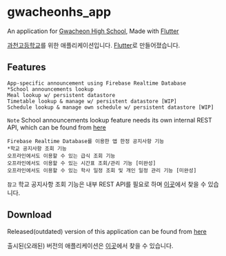 # gwacheonhs_app

An application for [Gwacheon High School](https://www.gwacheon.hs.kr), Made with [Flutter](https://flutter.dev/)

[과천고등학교](https://www.gwacheon.hs.kr)를 위한 애플리케이션입니다. [Flutter](https://flutter.dev/)로 만들어졌습니다.

## Features

```
App-specific announcement using Firebase Realtime Database
*School announcements lookup
Meal lookup w/ persistent datastore
Timetable lookup & manage w/ persistent datastore [WIP]
Schedule lookup & manage own schedule w/ persistent datastore [WIP]
```

`Note` School announcements lookup feature needs its own internal REST API, which can be found from [here](https://github.com/ChemistryX/gwacheonhs_api)

```
Firebase Realtime Database를 이용한 앱 한정 공지사항 기능
*학교 공지사항 조회 기능
오프라인에서도 이용할 수 있는 급식 조회 기능
오프라인에서도 이용할 수 있는 시간표 조회/관리 기능 [미완성]
오프라인에서도 이용할 수 있는 학사 일정 조회 및 개인 일정 관리 기능 [미완성]
```

`참고` 학교 공지사항 조회 기능은 내부 REST API를 필요로 하며 [이곳](https://github.com/ChemistryX/gwacheonhs_api)에서 찾을 수 있습니다.

## Download

Released(outdated) version of this application can be found from [here](https://play.google.com/store/apps/details?id=me.chemistryx.gwacheon_hs)

출시된(오래된) 버전의 애플리케이션은 [이곳](https://play.google.com/store/apps/details?id=me.chemistryx.gwacheon_hs)에서 찾을 수 있습니다.
